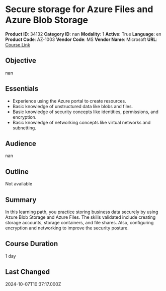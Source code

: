 # Secure storage for Azure Files and Azure Blob Storage

**Product ID**: 34132
**Category ID**: nan
**Modality**: 1
**Active**: True
**Language**: en
**Product Code**: AZ-1003
**Vendor Code**: MS
**Vendor Name**: Microsoft
**URL**: [Course Link](https://www.fastlaneus.com/course/microsoft-az-1003)

## Objective
nan

## Essentials
- Experience using the Azure portal to create resources.
- Basic knowledge of unstructured data like blobs and files.
- Basic knowledge of security concepts like identities, permissions, and encryption.
- Basic knowledge of networking concepts like virtual networks and subnetting.

## Audience
nan

## Outline
Not available

## Summary
In this learning path, you practice storing business data securely by using Azure Blob Storage and Azure Files. The skills validated include creating storage accounts, storage containers, and file shares. Also, configuring encryption and networking to improve the security posture.

## Course Duration
1 day

## Last Changed
2024-10-07T10:37:17.000Z
